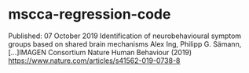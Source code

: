 # mscca-regression-code

Published: 07 October 2019
Identification of neurobehavioural symptom groups based on shared brain mechanisms
Alex Ing, Philipp G. Sämann, […]IMAGEN Consortium Nature Human Behaviour (2019) 
https://www.nature.com/articles/s41562-019-0738-8
